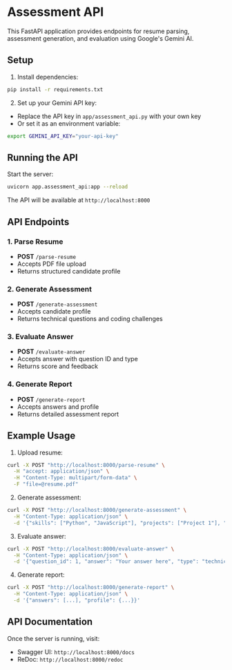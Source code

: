 # Assessment API

This FastAPI application provides endpoints for resume parsing, assessment generation, and evaluation using Google's Gemini AI.

## Setup

1. Install dependencies:
```bash
pip install -r requirements.txt
```

2. Set up your Gemini API key:
- Replace the API key in `app/assessment_api.py` with your own key
- Or set it as an environment variable:
```bash
export GEMINI_API_KEY="your-api-key"
```

## Running the API

Start the server:
```bash
uvicorn app.assessment_api:app --reload
```

The API will be available at `http://localhost:8000`

## API Endpoints

### 1. Parse Resume
- **POST** `/parse-resume`
- Accepts PDF file upload
- Returns structured candidate profile

### 2. Generate Assessment
- **POST** `/generate-assessment`
- Accepts candidate profile
- Returns technical questions and coding challenges

### 3. Evaluate Answer
- **POST** `/evaluate-answer`
- Accepts answer with question ID and type
- Returns score and feedback

### 4. Generate Report
- **POST** `/generate-report`
- Accepts answers and profile
- Returns detailed assessment report

## Example Usage

1. Upload resume:
```bash
curl -X POST "http://localhost:8000/parse-resume" \
  -H "accept: application/json" \
  -H "Content-Type: multipart/form-data" \
  -F "file=@resume.pdf"
```

2. Generate assessment:
```bash
curl -X POST "http://localhost:8000/generate-assessment" \
  -H "Content-Type: application/json" \
  -d '{"skills": ["Python", "JavaScript"], "projects": ["Project 1"], "education": ["Degree 1"], "experience": ["Experience 1"]}'
```

3. Evaluate answer:
```bash
curl -X POST "http://localhost:8000/evaluate-answer" \
  -H "Content-Type: application/json" \
  -d '{"question_id": 1, "answer": "Your answer here", "type": "technical"}'
```

4. Generate report:
```bash
curl -X POST "http://localhost:8000/generate-report" \
  -H "Content-Type: application/json" \
  -d '{"answers": [...], "profile": {...}}'
```

## API Documentation

Once the server is running, visit:
- Swagger UI: `http://localhost:8000/docs`
- ReDoc: `http://localhost:8000/redoc` 